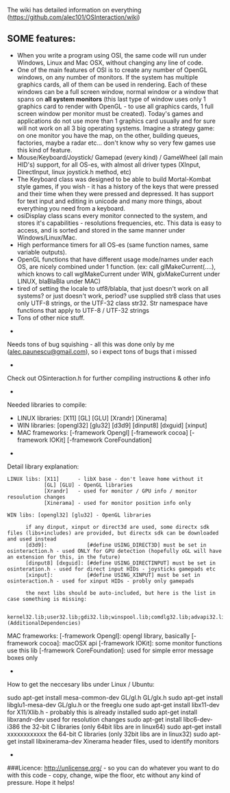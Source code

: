 
The wiki has detailed information on everything (https://github.com/alec101/OSInteraction/wiki)

SOME features:
--------------
* When you write a program using OSI, the same code will run under Windows, Linux and Mac OSX, without changing any line of code. 
* One of the main features of OSI is to create any number of OpenGL windows, on any number of monitors. If the system has multiple graphics cards, all of them can be used in rendering. Each of these windows can be a full screen window, normal window or a window that spans on **all system monitors** (this last type of window uses only 1 graphics card to render with OpenGL - to use all graphics cards, 1 full screen window per monitor must be created). Today's games and applications do not use more than 1 graphics card usually and for sure will not work on all 3 big operating systems. Imagine a strategy game: on one monitor you have the map, on the other, building queues, factories, maybe a radar etc... don't know why so very few games use this kind of feature.
* Mouse/Keyboard/Joystick/ Gamepad (every kind) / GameWheel (all main HID's) support, for all OS-es, with almost all driver types (XInput, DirectInput, linux joystick.h method, etc)
* The Keyboard class was designed to be able to build Mortal-Kombat style games, if you wish - it has a history of the keys that were pressed and their time when they were pressed and depressed. It has support for text input and editing in unicode and many more things, about everything you need from a keyboard.
* osiDisplay class scans every monitor connected to the system, and stores it's capabilities - resolutions frequencies, etc. This data is easy to access, and is sorted and stored in the same manner under Windows/Linux/Mac.
* High performance timers for all OS-es (same function names, same variable outputs).
* OpenGL functions that have different usage mode/names under each OS, are nicely combined under 1 function. (ex: call glMakeCurrent(....), which knows to call wglMakeCurrent under WIN, glxMakeCurrent under LINUX, blaBlaBla under MAC)
* tired of setting the locale to utf8/blabla, that just doesn't work on all systems? or just doesn't work, period? use supplied str8 class that uses only UTF-8 strings, or the UTF-32 class str32. Str namespace have functions that apply to UTF-8 / UTF-32 strings
* Tons of other nice stuff.

-
Needs tons of bug squishing - all this was done only by me (alec.paunescu@gmail.com), so i expect tons of bugs that i missed

-
Check out OSinteraction.h for further compiling instructions & other info

-
Needed libraries to compile:

* LINUX libraries: [X11] [GL] [GLU] [Xrandr] [Xinerama]
* WIN   libraries: [opengl32] [glu32] [d3d9] [dinput8] [dxguid] [xinput]
* MAC  frameworks: [-framework Opengl] [-framework cocoa] [-framework IOKit] [-framework CoreFoundation]

-
Detail library explanation:

    LINUX libs: [X11]      - libX base - don't leave home without it
                [GL] [GLU] - OpenGL libraries
                [Xrandr]   - used for monitor / GPU info / monitor resoulution changes
                [Xinerama] - used for monitor position info only

    WIN libs: [opengl32] [glu32] - OpenGL libraries

          if any dinput, xinput or direct3d are used, some directx sdk files (libs+includes) are provided, but directx sdk can be downloaded and used instead
          [d3d9]:             [#define USING_DIRECT3D] must be set in osinteraction.h - used ONLY for GPU detection (hopefully oGL will have an extension for this, in the future)
          [dinput8] [dxguid]: [#define USING_DIRECTINPUT] must be set in osinteration.h - used for direct input HIDs - joysticks gamepads etc
          [xinput]:           [#define USING_XINPUT] must be set in osinteraction.h - used for xinput HIDs - probly only gamepads
          
          the next libs should be auto-included, but here is the list in case something is missing:
          
            kernel32.lib;user32.lib;gdi32.lib;winspool.lib;comdlg32.lib;advapi32.lib;shell32.lib;ole32.lib;oleaut32.lib;uuid.lib;odbc32.lib;odbccp32.lib;%(AdditionalDependencies)


MAC frameworks: [-framework Opengl]: opengl library, basically
                [-framework cocoa]: macOSX api
                [-framework IOKit]: some monitor functions use this lib
                [-framework CoreFoundation]: used for simple error message boxes only


-
How to get the neccesary libs under Linux / Ubuntu:

sudo apt-get install mesa-common-dev    GL/gl.h GL/glx.h
sudo apt-get install libglu1-mesa-dev   GL/glu.h
or the freeglu one
sudo apt-get install libx11-dev         for X11/Xlib.h  - probably this is already installed
sudo apt-get install libxrandr-dev      used for resolution changes
sudo apt-get install libc6-dev-i386     the 32-bit C libraries (only 64bit libs are in linux64)
sudo apt-get install xxxxxxxxxxxx       the 64-bit C libraries (only 32bit libs are in linux32)
sudo apt-get install libxinerama-dev    Xinerama header files, used to identify monitors


-
###Licence: 
http://unlicense.org/ - so you can do whatever you want to do with this code - copy, change, wipe the floor, etc without any kind of pressure. Hope it helps!



